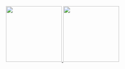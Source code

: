 <!--- [![Typing SVG](https://readme-typing-svg.herokuapp.com?color=%23F7F7F7&size=75&center=true&vCenter=true&width=1920&height=100&lines=%3CFederico+Filì%2F%3E)](https://git.io/typing-svg)

<div align="center">
  Hi, i am a student of the Computer Science Department at University of Turin.
</div>
--->
  
<div align="center">
  <a href="https://github.com/zfeder">
  <img height="150em" src="https://github-readme-stats.vercel.app/api?username=zfeder&show_icons=true&theme=radical&include_all_commits=true&count_private=true"/>
  <img height="150em" src="https://github-readme-stats.vercel.app/api/top-langs/?username=zfeder&layout=compact&langs_count=7&theme=radical"/>
</div>


